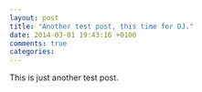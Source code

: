 ```yaml
---
layout: post
title: "Another test post, this time for DJ."
date: 2014-03-01 19:43:16 +0100
comments: true
categories:
---
```


This is just another test post.